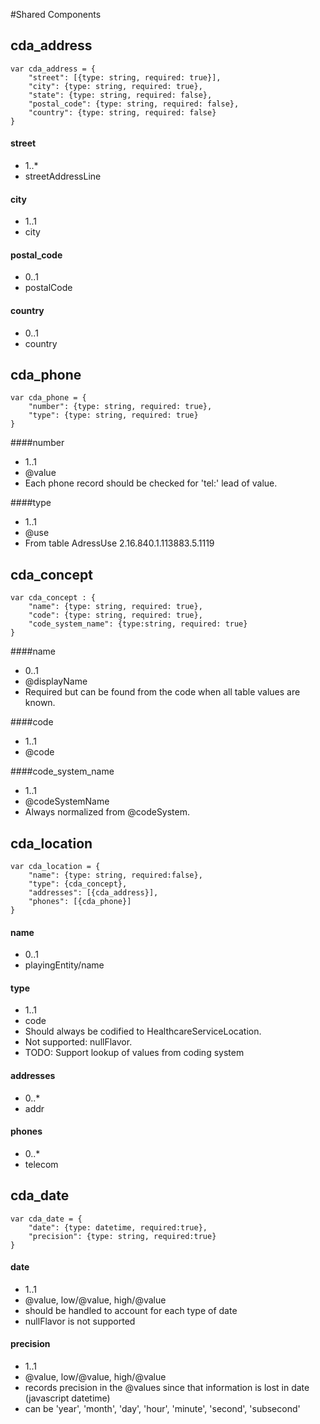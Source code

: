 #Shared Components

## cda_address

```
var cda_address = {
    "street": [{type: string, required: true}],
    "city": {type: string, required: true},
    "state": {type: string, required: false},
    "postal_code": {type: string, required: false},
    "country": {type: string, required: false}
}
```
#### street
- 1..*
- streetAddressLine

#### city
- 1..1
- city

#### postal_code
- 0..1
- postalCode

#### country
- 0..1
- country

## cda_phone

```
var cda_phone = {
    "number": {type: string, required: true},
    "type": {type: string, required: true}
}
```

####number
- 1..1
- @value
- Each phone record should be checked for 'tel:' lead of value.

####type
- 1..1
- @use
- From table AdressUse 2.16.840.1.113883.5.1119

## cda_concept

```
var cda_concept : {
    "name": {type: string, required: true},
    "code": {type: string, required: true},
    "code_system_name": {type:string, required: true}
}
```

####name
- 0..1
- @displayName
- Required but can be found from the code when all table values are known.

####code
- 1..1
- @code

####code_system_name
- 1..1
- @codeSystemName
- Always normalized from @codeSystem.

## cda_location

```
var cda_location = {
    "name": {type: string, required:false},
    "type": {cda_concept},
    "addresses": [{cda_address}],
    "phones": [{cda_phone}]
}
```

#### name
- 0..1
- playingEntity/name

#### type
- 1..1
- code
- Should always be codified to HealthcareServiceLocation.
- Not supported: nullFlavor.
- TODO:  Support lookup of values from coding system

#### addresses
- 0..*
- addr

#### phones
- 0..*
- telecom

## cda_date

```
var cda_date = {
    "date": {type: datetime, required:true},
    "precision": {type: string, required:true}
}
```

#### date
- 1..1
- @value, low/@value, high/@value
- should be handled to account for each type of date
- nullFlavor is not supported

#### precision
- 1..1
- @value, low/@value, high/@value
- records precision in the @values since that information is lost in date (javascript datetime)
- can be 'year', 'month', 'day', 'hour', 'minute', 'second', 'subsecond'
